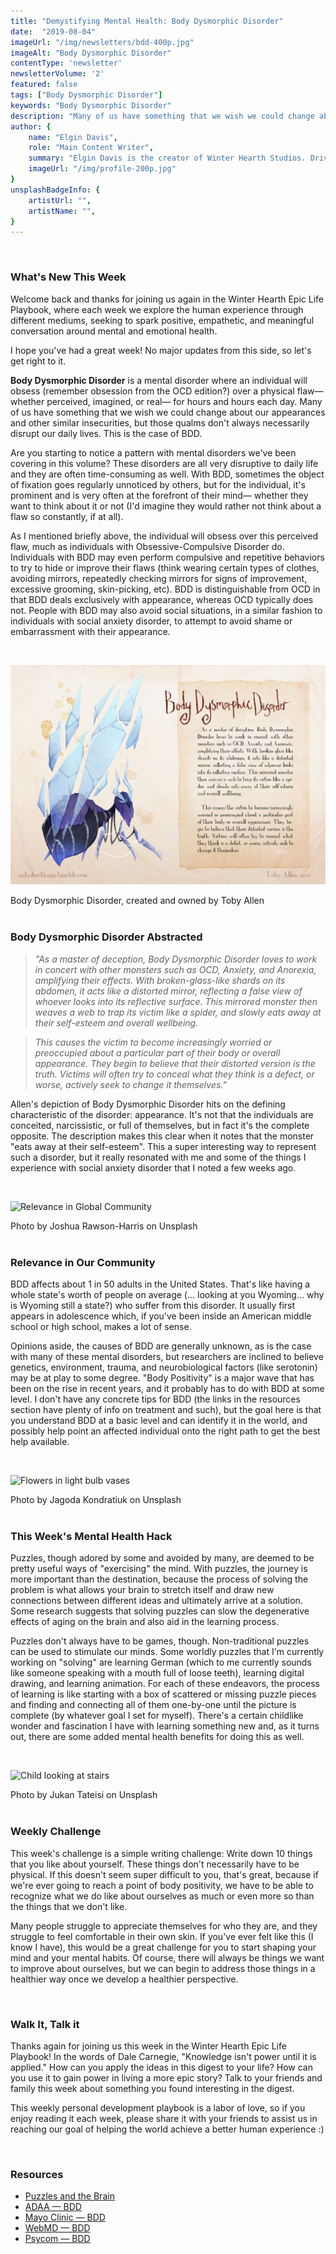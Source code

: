 ```yaml
---
title: "Demystifying Mental Health: Body Dysmorphic Disorder"
date:  "2019-08-04"
imageUrl: "/img/newsletters/bdd-400p.jpg"
imageAlt: "Body Dysmorphic Disorder"
contentType: 'newsletter'
newsletterVolume: '2'
featured: false
tags: ["Body Dysmorphic Disorder"]
keywords: "Body Dysmorphic Disorder"
description: "Many of us have something that we wish we could change about our appearances and other similar insecurities, but those qualms don't always necessarily disrupt our daily lives. This is the case of BDD:"
author: {
    name: "Elgin Davis",
    role: "Main Content Writer",
    summary: "Elgin Davis is the creator of Winter Hearth Studios. Driven by a passionate spirit and boundless curiosity, Davis' work seeks to explore the depths of humanity and what it might look like to live a hyper-meaningful existence here on earth.",
    imageUrl: "/img/profile-200p.jpg" 
}
unsplashBadgeInfo: {
    artistUrl: "",
    artistName: "",
}
---
```


<br>

### What's New This Week
Welcome back and thanks for joining us again in the Winter Hearth Epic Life Playbook, where each week we explore the human experience through different mediums, seeking to spark positive, empathetic, and meaningful conversation around mental and emotional health.

I hope you've had a great week! No major updates from this side, so let's get right to it.
 
**Body Dysmorphic Disorder** is a mental disorder where an individual will obsess (remember obsession from the OCD edition?) over a physical flaw— whether perceived, imagined, or real— for hours and hours each day. Many of us have something that we wish we could change about our appearances and other similar insecurities, but those qualms don't always necessarily disrupt our daily lives. This is the case of BDD.

Are you starting to notice a pattern with mental disorders we've been covering in this volume? These disorders are all very disruptive to daily life and they are often time-consuming as well. With BDD, sometimes the object of fixation goes regularly unnoticed by others, but for the individual, it's prominent and is very often at the forefront of their mind— whether they want to think about it or not (I'd imagine they would rather not think about a flaw so constantly, if at all).

As I mentioned briefly above, the individual will obsess over this perceived flaw, much as individuals with Obsessive-Compulsive Disorder do. Individuals with BDD may even perform compulsive and repetitive behaviors to try to hide or improve their flaws (think wearing certain types of clothes, avoiding mirrors, repeatedly checking mirrors for signs of improvement, excessive grooming, skin-picking, etc). BDD is distinguishable from OCD in that BDD deals exclusively with appearance, whereas OCD typically does not. People with BDD may also avoid social situations, in a similar fashion to individuals with social anxiety disorder, to attempt to avoid shame or embarrassment with their appearance. 
 
 <br />

![Body Dysmorphic Disorder, created and owned by Toby Allen](/img/newsletters/bdd.jpg)

<div class="photo-credit"> 
    Body Dysmorphic Disorder, created and owned by Toby Allen
</div>
<br /> 

### Body Dysmorphic Disorder Abstracted

> *"As a master of deception, Body Dysmorphic Disorder loves to work in concert with other monsters such as OCD, Anxiety, and Anorexia, amplifying their effects. With broken-glass-like shards on its abdomen, it acts like a distorted mirror, reflecting a false view of whoever looks into its reflective surface. This mirrored monster then weaves a web to trap its victim like a spider, and slowly eats away at their self-esteem and overall wellbeing.*

> *This causes the victim to become increasingly worried or preoccupied about a particular part of their body or overall appearance. They begin to believe that their distorted version is the truth. Victims will often try to conceal what they think is a defect, or worse, actively seek to change it themselves."*

Allen's depiction of Body Dysmorphic Disorder hits on the defining characteristic of the disorder: appearance. It's not that the individuals are conceited, narcissistic, or full of themselves, but in fact it's the complete opposite. The description makes this clear when it notes that the monster "eats away at their self-esteem". This a super interesting way to represent such a disorder, but it really resonated with me and some of the things I experience with social anxiety disorder that I noted a few weeks ago.


<br />

![Relevance in Global Community](https://gallery.mailchimp.com/82935dc1a750f772912d12316/images/39d07f89-892f-4bd5-b120-0f8b55e6630c.jpg)
<div class="photo-credit"> 
    Photo by Joshua Rawson-Harris on Unsplash
</div>

<br />  

### Relevance in Our Community

BDD affects about 1 in 50 adults in the United States. That's like having a whole state's worth of people on average (... looking at you Wyoming... why is Wyoming still a state?) who suffer from this disorder. It usually first appears in adolescence which, if you've been inside an American middle school or high school, makes a lot of sense.

Opinions aside, the causes of BDD are generally unknown, as is the case with many of these mental disorders, but researchers are inclined to believe genetics, environment, trauma, and neurobiological factors (like serotonin) may be at play to some degree. "Body Positivity" is a major wave that has been on the rise in recent years, and it probably has to do with BDD at some level. I don't have any concrete tips for BDD (the links in the resources section have plenty of info on treatment and such), but the goal here is that you understand BDD at a basic level and can identify it in the world, and possibly help point an affected individual onto the right path to get the best help available.
 


<br />

![Flowers in light bulb vases](https://gallery.mailchimp.com/82935dc1a750f772912d12316/images/6811f08f-be0d-4024-a560-2682542e9943.jpg)
<div class="photo-credit"> 
    Photo by Jagoda Kondratiuk on Unsplash  
</div>
<br />

### This Week's Mental Health Hack

Puzzles, though adored by some and avoided by many, are deemed to be pretty useful ways of "exercising" the mind. With puzzles, the journey is more important than the destination, because the process of solving the problem is what allows your brain to stretch itself and draw new connections between different ideas and ultimately arrive at a solution. Some research suggests that solving puzzles can slow the degenerative effects of aging on the brain and also aid in the learning process.

Puzzles don't always have to be games, though. Non-traditional puzzles can be used to stimulate our minds. Some worldly puzzles that I'm currently working on "solving" are learning German (which to me currently sounds like someone speaking with a mouth full of loose teeth), learning digital drawing, and learning animation. For each of these endeavors, the process of learning is like starting with a box of scattered or missing puzzle pieces and finding and connecting all of them one-by-one until the picture is complete (by whatever goal I set for myself). There's a certain childlike wonder and fascination I have with learning something new and, as it turns out, there are some added mental health benefits for doing this as well.

<br />

![Child looking at stairs](https://gallery.mailchimp.com/82935dc1a750f772912d12316/images/f1cb78de-9b26-4bbf-80de-b64f00028e4c.jpg)

<div class="photo-credit"> 
    Photo by Jukan Tateisi on Unsplash
</div>

<br />  

### Weekly Challenge

This week's challenge is a simple writing challenge: Write down 10 things that you like about yourself. These things don't necessarily have to be physical. If this doesn't seem super difficult to you, that's great, because if we're ever going to reach a point of body positivity, we have to be able to recognize what we do like about ourselves as much or even more so than the things that we don't like.

Many people struggle to appreciate themselves for who they are, and they struggle to feel comfortable in their own skin. If you've ever felt like this (I know I have), this would be a great challenge for you to start shaping your mind and your mental habits. Of course, there will always be things we want to improve about ourselves, but we can begin to address those things in a healthier way once we develop a healthier perspective.
 
<br>

### Walk It, Talk it

Thanks again for joining us this week in the Winter Hearth Epic Life Playbook! In the words of Dale Carnegie, "Knowledge isn't power until it is applied." How can you apply the ideas in this digest to your life? How can you use it to gain power in living a more epic story? Talk to your friends and family this week about something you found interesting in the digest.


This weekly personal development playbook is a labor of love, so if you enjoy reading it each week, please share it with your friends to assist us in reaching our goal of helping the world achieve a better human experience :)

<br>

### Resources
- [Puzzles and the Brain](https://www.psychologytoday.com/us/blog/brain-workout/200904/puzzles-and-the-brain)
- [ADAA — BDD](https://adaa.org/understanding-anxiety/related-illnesses/other-related-conditions/body-dysmorphic-disorder-bdd)
- [Mayo Clinic — BDD](https://www.mayoclinic.org/diseases-conditions/body-dysmorphic-disorder/symptoms-causes/syc-20353938)
- [WebMD — BDD](https://www.webmd.com/mental-health/mental-health-body-dysmorphic-disorder#1)
- [Psycom — BDD](https://www.psycom.net/eating-disorders/body-dysmorphic-disorder)

